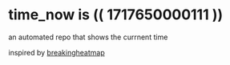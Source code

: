 # time_now is (( 1717650000111 ))

an automated repo that shows the currnent time

inspired by [breakingheatmap](https://github.com/breakingheatmap/breakingheatmap)